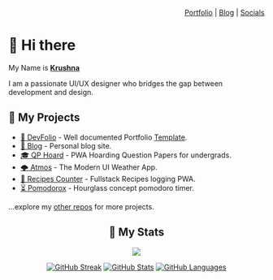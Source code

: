 <div align="right">

[Portfolio](https://an8.me) | [Blog](https://anil.gatsbyjs.io) | [Socials](https://anil.pages.dev)

</div>

# 👋 Hi there 

My Name is [**Krushna**](https://krushna.tech)
  
I am a passionate UI/UX designer who bridges the gap between development and design.
  

## 🚧 My Projects

- [💼 DevFolio](https://devfolio.js.org) - Well documented Portfolio [Template](https://github.com/AnilSeervi/DevFolio).
- [📝 Blog](https://anil.gatsbyjs.io) - Personal blog site.
- [🎓 QP Hoard](https://qp.pages.dev) - PWA Hoarding Question Papers for undergrads.
- [🌩️ Atmos](https://atmos.pages.dev) - The Modern UI Weather App.
- [🥘 Recipes Counter](https://recipes-counter.web.app) - Fullstack Recipes logging PWA.
- [⏳ Pomodorox](https://pomodorox.pages.dev) - Hourglass concept pomodoro timer.

...explore my [other repos](https://github.com/AnilSeervi?tab=repositories) for more projects.

<div align="center">

## 🔖 My Stats

[![](https://komarev.com/ghpvc/?username=krushna06&style=flat-square&color=C691E9)](https://github.com/antonkomarev/github-profile-views-counter)

[![GitHub Streak](https://github-readme-streak-stats.herokuapp.com?user=krushna06&theme=material-palenight&hide_border=true)](https://git.io/streak-stats)
[![GitHub Stats](https://github-readme-stats.vercel.app/api?username=krushna06&show_icons=true&hide_border=true&theme=material-palenight&count_private=true)](https://github.com/anuraghazra/github-readme-stats)
[![GitHub Languages](https://github-readme-stats.vercel.app/api/top-langs/?&username=krushna06&layout=compact&hide_border=true&langs_count=8&theme=material-palenight)](https://github.com/anuraghazra/github-readme-stats)

</div>
<!--
**Krushna06** is a ✨ _special_ ✨ repository because its `README.md` (this file) appears on your GitHub profile.

Here are some ideas to get you started:

- 🔭 I’m currently working on ...
- 🌱 I’m currently learning ...
- 👯 I’m looking to collaborate on ...
- 🤔 I’m looking for help with ...
- 💬 Ask me about ...
- 📫 How to reach me: ...
- 😄 Pronouns: ...
- ⚡ Fun fact: ...
  -->
